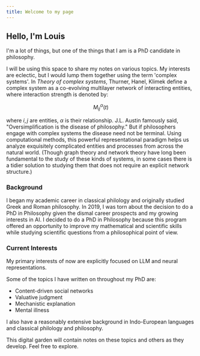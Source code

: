 ```yaml
---
title: Welcome to my page
---
```


## Hello, I'm Louis

I'm a lot of things, but one of the things that I am is a PhD candidate in philosophy.

I will be using this space to share my notes on various topics. My interests are eclectic, but I would lump them together using the term 'complex systems'. In *Theory of complex systems*, Thurner, Hanel, Klimek define a complex system as a co-evolving multilayer network of interacting entities, where interaction strength is denoted by:

$$
M_{ij}^\alpha(t)
$$

where $i,j$ are entities, $\alpha$ is their relationship. J.L. Austin famously said, "Oversimplification is the disease of philosophy." But if philosophers engage with complex systems the disease need not be terminal. Using computational methods, this powerful representational paradigm helps us analyze exquisitely complicated entities and processes from across the natural world. (Though graph theory and network theory have long been fundamental to the study of these kinds of systems, in some cases there is a tidier solution to studying them that does not require an explicit network structure.)

### Background

I began my academic career in classical philology and originally studied Greek and Roman philosophy. In 2019, I was torn about the decision to do a PhD in Philosophy given the dismal career prospects and my growing interests in AI. I decided to do a PhD in Philosophy because this program offered an opportunity to improve my mathematical and scientific skills while studying scientific questions from a philosophical point of view.

### Current Interests

My primary interests of now are explicitly focused on LLM and neural representations.

Some of the topics I have written on throughout my PhD are:

- Content-driven social networks
- Valuative judgment
- Mechanistic explanation
- Mental illness

I also have a reasonably extensive background in Indo-European languages and classical philology and philosophy.

This digital garden will contain notes on these topics and others as they develop. Feel free to explore.